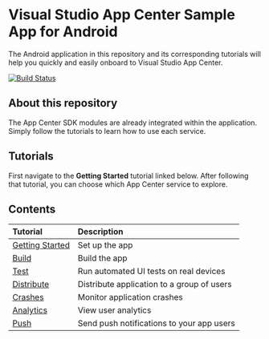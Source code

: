 # Visual Studio App Center Sample App for Android 
The Android application in this repository and its corresponding tutorials will help you quickly and easily onboard to Visual Studio App Center.

[![Build Status](https://wademos.visualstudio.com/az-400-2019/_apis/build/status/walima0103.appcenter-sampleapp-android?branchName=master)](https://wademos.visualstudio.com/az-400-2019/_build/latest?definitionId=69&branchName=master)

## About this repository
The App Center SDK modules are already integrated within the application. Simply follow the tutorials to learn how to use each service.

## Tutorials
First navigate to the **Getting Started** tutorial linked below. After following that tutorial, you can choose which App Center service to explore. 

## Contents
| Tutorial | Description |
|:-|:-|
| [Getting Started](https://docs.microsoft.com/en-us/appcenter/quickstarts/android/getting-started) | Set up the app |
| [Build](https://docs.microsoft.com/en-us/appcenter/quickstarts/android/build) | Build the app |
| [Test](https://docs.microsoft.com/en-us/appcenter/quickstarts/android/test) | Run automated UI tests on real devices |
| [Distribute](https://docs.microsoft.com/en-us/appcenter/quickstarts/android/distribute)| Distribute application to a group of users |
| [Crashes](https://docs.microsoft.com/en-us/appcenter/quickstarts/android/crashes) | Monitor application crashes |
| [Analytics](https://docs.microsoft.com/en-us/appcenter/quickstarts/android/analytics) | View user analytics |
| [Push](https://docs.microsoft.com/en-us/appcenter/quickstarts/android/push) | Send push notifications to your app users |

